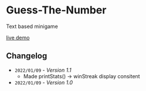 # Guess-The-Number

Text based minigame

[live demo](https://anzuftnw.github.io/gtn/)

## Changelog

- `2022/01/09` - _Version 1.1_
  - Made printStats() -> winStreak display consitent
- `2022/01/09` - _Version 1.0_
